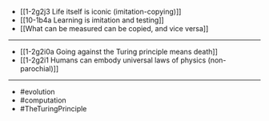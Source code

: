 - [[1-2g2j3 Life itself is iconic (imitation-copying)]]
- [[10-1b4a Learning is imitation and testing]]
- [[What can be measured can be copied, and vice versa]]
---
- [[1-2g2i0a Going against the Turing principle means death]]
- [[1-2g2i1 Humans can embody universal laws of physics (non-parochial)]]
---
- #evolution
- #computation
- #TheTuringPrinciple
